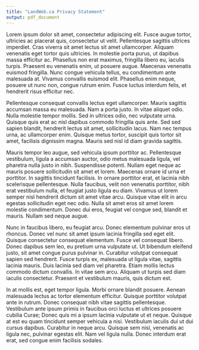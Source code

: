 ```yaml
---
title: "LandWeb.ca Privacy Statement"
output: pdf_document
---
```


Lorem ipsum dolor sit amet, consectetur adipiscing elit. Fusce augue tortor, ultricies ac placerat quis, consectetur ut velit. Pellentesque sagittis ultrices imperdiet. Cras viverra sit amet lectus sit amet ullamcorper. Aliquam venenatis eget tortor quis ultricies. In molestie porta purus, ut dapibus massa efficitur ac. Phasellus non erat maximus, fringilla libero eu, iaculis turpis. Praesent eu venenatis enim, ut posuere augue. Maecenas venenatis euismod fringilla. Nunc congue vehicula tellus, eu condimentum ante malesuada at. Vivamus convallis euismod elit. Phasellus enim neque, posuere ut nunc non, congue rutrum enim. Fusce luctus interdum felis, et hendrerit risus efficitur nec.

Pellentesque consequat convallis lectus eget ullamcorper. Mauris sagittis accumsan massa eu malesuada. Nam a porta justo. In vitae aliquet odio. Nulla molestie tempor mollis. Sed in ultrices odio, nec vulputate urna. Quisque quis erat ac nisl dapibus commodo fringilla quis ante. Sed sed sapien blandit, hendrerit lectus sit amet, sollicitudin lacus. Nam nec tempus urna, ac ullamcorper enim. Quisque metus tortor, suscipit quis tortor sit amet, facilisis dignissim magna. Mauris sed nisl id diam gravida sagittis.

Mauris tempor leo augue, sed vehicula ipsum porttitor ac. Pellentesque vestibulum, ligula a accumsan auctor, odio metus malesuada ligula, vel pharetra nulla justo in nibh. Suspendisse potenti. Nullam eget neque ac mauris posuere sollicitudin sit amet et lorem. Maecenas ornare id urna et porttitor. In sagittis tincidunt facilisis. In ornare porttitor erat, et lacinia nibh scelerisque pellentesque. Nulla faucibus, velit non venenatis porttitor, nibh erat vestibulum nulla, et feugiat justo ligula eu diam. Vivamus ut lorem semper nisl hendrerit dictum sit amet vitae arcu. Quisque vitae elit in arcu egestas sollicitudin eget nec odio. Nulla sit amet eros sit amet lorem molestie condimentum. Donec dui eros, feugiat vel congue sed, blandit et mauris. Nullam sed neque augue.

Nunc in faucibus libero, eu feugiat arcu. Donec elementum pulvinar eros ut rhoncus. Donec vel nunc sit amet ipsum lacinia fringilla sed eget elit. Quisque consectetur consequat elementum. Fusce vel consequat libero. Donec dapibus sem leo, eu pretium urna vulputate ut. Ut bibendum eleifend justo, sit amet congue purus pulvinar in. Curabitur volutpat consequat sapien sed hendrerit. Fusce turpis ex, malesuada ut ligula vitae, sagittis lacinia mauris. Duis lacinia sed diam vel pharetra. Etiam mollis lectus commodo dictum convallis. In vitae sem arcu. Aliquam ut turpis sed diam iaculis consectetur. Praesent et vestibulum mauris, quis dictum est.

In at mollis est, eget tempor ligula. Morbi ornare blandit posuere. Aenean malesuada lectus ac tortor elementum efficitur. Quisque porttitor volutpat ante in rutrum. Donec consequat nibh vitae sagittis pellentesque. Vestibulum ante ipsum primis in faucibus orci luctus et ultrices posuere cubilia Curae; Donec quis mi a ipsum lacinia vulputate ut et neque. Quisque at est eu quam tincidunt semper vehicula a nisi. Vestibulum iaculis dui ut dui cursus dapibus. Curabitur in neque arcu. Quisque sem nisl, venenatis ac ligula nec, pulvinar egestas elit. Nam vel ligula nulla. Donec interdum erat erat, sed congue enim facilisis sodales.
